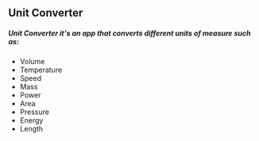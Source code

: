 ## Unit Converter

##### Unit Converter it's an app that converts different units of measure such as:
* Volume
* Temperature
* Speed
* Mass
* Power
* Area
* Pressure
* Energy
* Length
